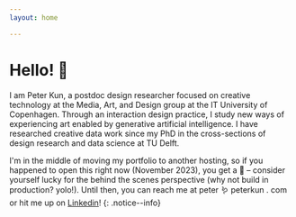 ```yaml
---
layout: home

---
```


# Hello! 👋
I am Peter Kun, a postdoc design researcher focused on creative technology at the Media, Art, and Design group at the IT University of Copenhagen. Through an interaction design practice, I study new ways of experiencing art enabled by generative artificial intelligence. I have researched creative data work since my PhD in the cross-sections of design research and data science at TU Delft.

I'm in the middle of moving my portfolio to another hosting, so if you happened to open this right now (November 2023), you get a 🍪 – consider yourself lucky for the behind the scenes perspective (why not build in production? yolo!). Until then, you can reach me at peter 🪱 peterkun . com or hit me up on [Linkedin](https://www.linkedin.com/in/peterkun/)! {: .notice--info}

